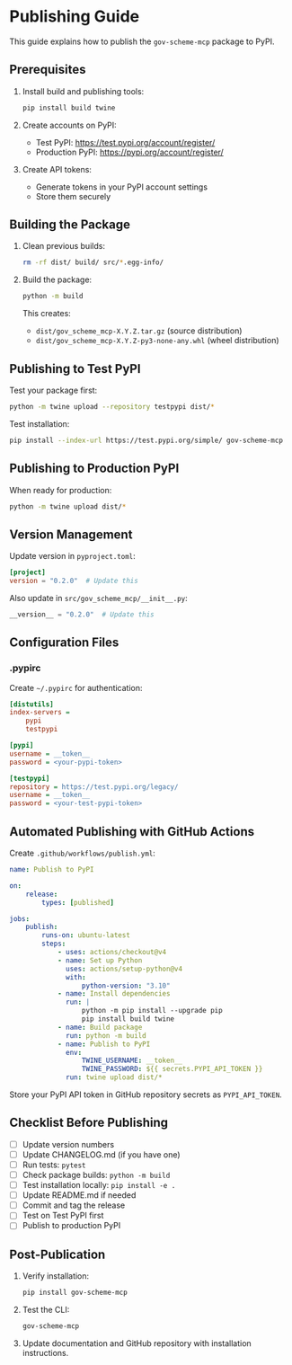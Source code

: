 # Publishing Guide

This guide explains how to publish the `gov-scheme-mcp` package to PyPI.

## Prerequisites

1. Install build and publishing tools:

    ```bash
    pip install build twine
    ```

2. Create accounts on PyPI:

    - Test PyPI: https://test.pypi.org/account/register/
    - Production PyPI: https://pypi.org/account/register/

3. Create API tokens:
    - Generate tokens in your PyPI account settings
    - Store them securely

## Building the Package

1. Clean previous builds:

    ```bash
    rm -rf dist/ build/ src/*.egg-info/
    ```

2. Build the package:

    ```bash
    python -m build
    ```

    This creates:

    - `dist/gov_scheme_mcp-X.Y.Z.tar.gz` (source distribution)
    - `dist/gov_scheme_mcp-X.Y.Z-py3-none-any.whl` (wheel distribution)

## Publishing to Test PyPI

Test your package first:

```bash
python -m twine upload --repository testpypi dist/*
```

Test installation:

```bash
pip install --index-url https://test.pypi.org/simple/ gov-scheme-mcp
```

## Publishing to Production PyPI

When ready for production:

```bash
python -m twine upload dist/*
```

## Version Management

Update version in `pyproject.toml`:

```toml
[project]
version = "0.2.0"  # Update this
```

Also update in `src/gov_scheme_mcp/__init__.py`:

```python
__version__ = "0.2.0"  # Update this
```

## Configuration Files

### .pypirc

Create `~/.pypirc` for authentication:

```ini
[distutils]
index-servers =
    pypi
    testpypi

[pypi]
username = __token__
password = <your-pypi-token>

[testpypi]
repository = https://test.pypi.org/legacy/
username = __token__
password = <your-test-pypi-token>
```

## Automated Publishing with GitHub Actions

Create `.github/workflows/publish.yml`:

```yaml
name: Publish to PyPI

on:
    release:
        types: [published]

jobs:
    publish:
        runs-on: ubuntu-latest
        steps:
            - uses: actions/checkout@v4
            - name: Set up Python
              uses: actions/setup-python@v4
              with:
                  python-version: "3.10"
            - name: Install dependencies
              run: |
                  python -m pip install --upgrade pip
                  pip install build twine
            - name: Build package
              run: python -m build
            - name: Publish to PyPI
              env:
                  TWINE_USERNAME: __token__
                  TWINE_PASSWORD: ${{ secrets.PYPI_API_TOKEN }}
              run: twine upload dist/*
```

Store your PyPI API token in GitHub repository secrets as `PYPI_API_TOKEN`.

## Checklist Before Publishing

-   [ ] Update version numbers
-   [ ] Update CHANGELOG.md (if you have one)
-   [ ] Run tests: `pytest`
-   [ ] Check package builds: `python -m build`
-   [ ] Test installation locally: `pip install -e .`
-   [ ] Update README.md if needed
-   [ ] Commit and tag the release
-   [ ] Test on Test PyPI first
-   [ ] Publish to production PyPI

## Post-Publication

1. Verify installation:

    ```bash
    pip install gov-scheme-mcp
    ```

2. Test the CLI:

    ```bash
    gov-scheme-mcp
    ```

3. Update documentation and GitHub repository with installation instructions.
